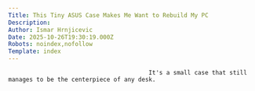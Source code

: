 ```yaml
---
Title: This Tiny ASUS Case Makes Me Want to Rebuild My PC
Description: 
Author: Ismar Hrnjicevic
Date: 2025-10-26T19:30:19.000Z
Robots: noindex,nofollow
Template: index
---
```


                                            It's a small case that still manages to be the centerpiece of any desk.
                                        
